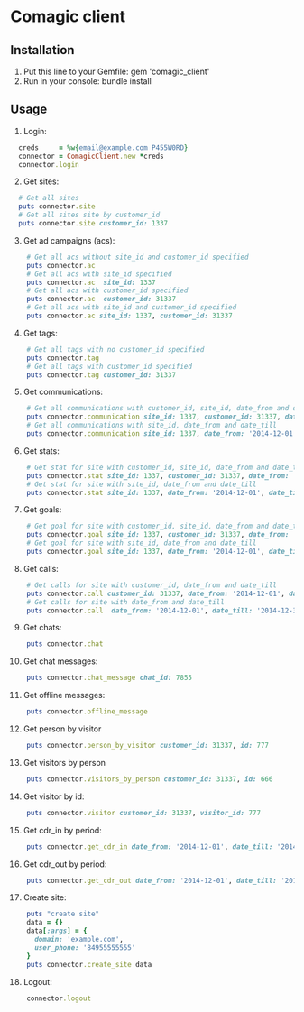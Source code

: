 # Comagic client

## Installation
1. Put this line to your Gemfile:
          gem 'comagic_client'
2. Run in your console:
          bundle install
## Usage

1) Login:

```ruby
  creds     = %w{email@example.com P455W0RD}
  connector = ComagicClient.new *creds
  connector.login
```

2) Get sites:

```ruby
  # Get all sites
  puts connector.site
  # Get all sites site by customer_id
  puts connector.site customer_id: 1337
```

3) Get ad campaigns (acs):

```ruby
    # Get all acs without site_id and customer_id specified
    puts connector.ac
    # Get all acs with site_id specified
    puts connector.ac  site_id: 1337
    # Get all acs with customer_id specified
    puts connector.ac  customer_id: 31337
    # Get all acs with site_id and customer_id specified
    puts connector.ac site_id: 1337, customer_id: 31337
```

4) Get tags:

```ruby
    # Get all tags with no customer_id specified
    puts connector.tag
    # Get all tags with customer_id specified
    puts connector.tag customer_id: 31337
```

5) Get communications:

```ruby
    # Get all communications with customer_id, site_id, date_from and date_till
    puts connector.communication site_id: 1337, customer_id: 31337, date_from: '2014-12-01', date_till: '2014-12-31'
    # Get all communications with site_id, date_from and date_till
    puts connector.communication site_id: 1337, date_from: '2014-12-01', date_till: '2014-12-31'
```

6) Get stats:

```ruby
    # Get stat for site with customer_id, site_id, date_from and date_till
    puts connector.stat site_id: 1337, customer_id: 31337, date_from: '2014-12-01', date_till: '2014-12-31'
    # Get stat for site with site_id, date_from and date_till
    puts connector.stat site_id: 1337, date_from: '2014-12-01', date_till: '2014-12-31'
```

7) Get goals:

```ruby
    # Get goal for site with customer_id, site_id, date_from and date_till
    puts connector.goal site_id: 1337, customer_id: 31337, date_from: '2014-12-01', date_till: '2014-12-31'
    # Get goal for site with site_id, date_from and date_till
    puts connector.goal site_id: 1337, date_from: '2014-12-01', date_till: '2014-12-31'
```

8) Get calls:

```ruby
    # Get calls for site with customer_id, date_from and date_till
    puts connector.call customer_id: 31337, date_from: '2014-12-01', date_till: '2014-12-31'
    # Get calls for site with date_from and date_till
    puts connector.call  date_from: '2014-12-01', date_till: '2014-12-31'
```

9) Get chats:

```ruby
    puts connector.chat
```

10) Get chat messages:

```ruby
    puts connector.chat_message chat_id: 7855
```

11) Get offline messages:

```ruby
    puts connector.offline_message
```

12) Get person by visitor

```ruby
    puts connector.person_by_visitor customer_id: 31337, id: 777
```

13) Get visitors by person

```ruby
    puts connector.visitors_by_person customer_id: 31337, id: 666
```

14) Get visitor by id:

```ruby
    puts connector.visitor customer_id: 31337, visitor_id: 777
```

15) Get cdr_in by period:

```ruby
    puts connector.get_cdr_in date_from: '2014-12-01', date_till: '2014-12-31'
```

16) Get cdr_out by period:

```ruby
    puts connector.get_cdr_out date_from: '2014-12-01', date_till: '2014-12-31'
```

17) Create site:

```ruby
    puts "create site"
    data = {}
    data[:args] = { 
      domain: 'example.com',
      user_phone: '84955555555'
    }
    puts connector.create_site data
```

18) Logout:

```ruby
    connector.logout
```
